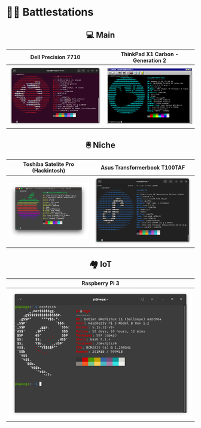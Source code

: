 # 👩‍💻 Battlestations

<h2 align="center">💻 Main</h2>

Dell Precision 7710 | ThinkPad X1 Carbon - Generation 2
-|-
![Dell 7710 Specs via Neofetch](img/neofetch-7710.png) | ![ThinkPad specs via Neofetch](img/neofetch-thinkpadx1c2.png)

<h2 align="center">🖲️ Niche</h2>

Toshiba Satelite Pro (Hackintosh) | Asus Transformerbook T100TAF
-|-
![Satelite Pro Hackintosh via Neofetch](/img/neofetch-hackintosh.png) | ![TAF specs via Neofetch](/img/neofetch-ataf100.png)

<h2 align="center">🏘️ IoT</h2>

|Raspberry Pi 3|
|-|
|![Raspberry Pi 3 via Neofetch](/img/neofetch-rpi3.png)|
